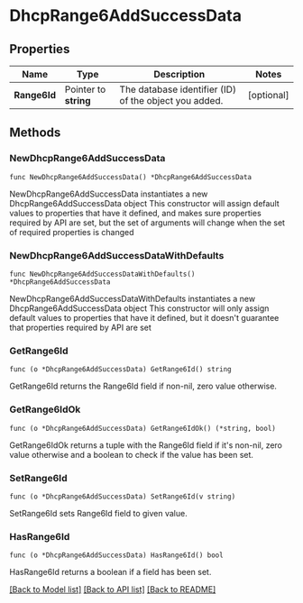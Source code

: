 # DhcpRange6AddSuccessData

## Properties

Name | Type | Description | Notes
------------ | ------------- | ------------- | -------------
**Range6Id** | Pointer to **string** | The database identifier (ID) of the object you added. | [optional] 

## Methods

### NewDhcpRange6AddSuccessData

`func NewDhcpRange6AddSuccessData() *DhcpRange6AddSuccessData`

NewDhcpRange6AddSuccessData instantiates a new DhcpRange6AddSuccessData object
This constructor will assign default values to properties that have it defined,
and makes sure properties required by API are set, but the set of arguments
will change when the set of required properties is changed

### NewDhcpRange6AddSuccessDataWithDefaults

`func NewDhcpRange6AddSuccessDataWithDefaults() *DhcpRange6AddSuccessData`

NewDhcpRange6AddSuccessDataWithDefaults instantiates a new DhcpRange6AddSuccessData object
This constructor will only assign default values to properties that have it defined,
but it doesn't guarantee that properties required by API are set

### GetRange6Id

`func (o *DhcpRange6AddSuccessData) GetRange6Id() string`

GetRange6Id returns the Range6Id field if non-nil, zero value otherwise.

### GetRange6IdOk

`func (o *DhcpRange6AddSuccessData) GetRange6IdOk() (*string, bool)`

GetRange6IdOk returns a tuple with the Range6Id field if it's non-nil, zero value otherwise
and a boolean to check if the value has been set.

### SetRange6Id

`func (o *DhcpRange6AddSuccessData) SetRange6Id(v string)`

SetRange6Id sets Range6Id field to given value.

### HasRange6Id

`func (o *DhcpRange6AddSuccessData) HasRange6Id() bool`

HasRange6Id returns a boolean if a field has been set.


[[Back to Model list]](../README.md#documentation-for-models) [[Back to API list]](../README.md#documentation-for-api-endpoints) [[Back to README]](../README.md)



